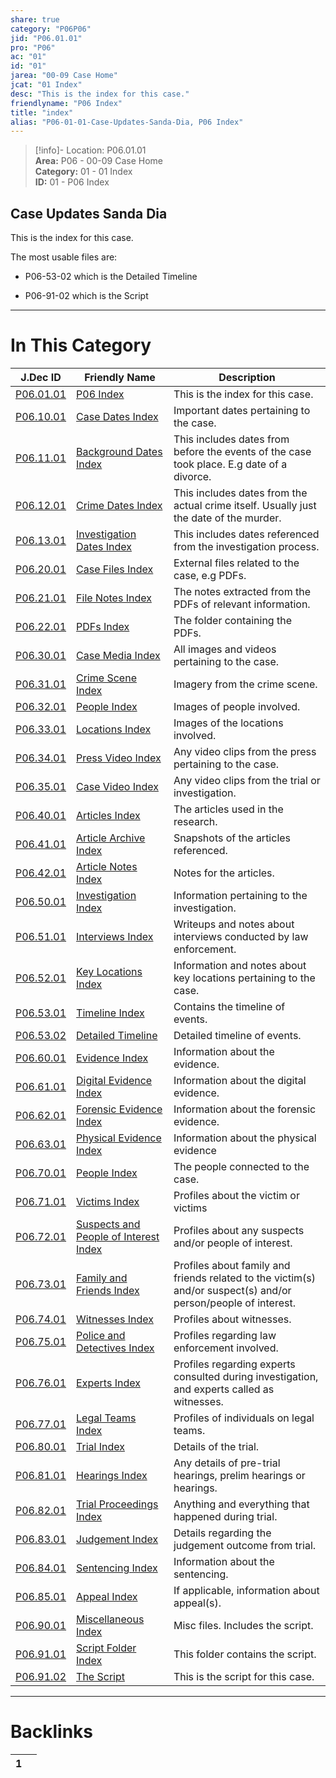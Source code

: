 ```yaml
---  
share: true  
category: "P06P06"  
jid: "P06.01.01"  
pro: "P06"  
ac: "01"  
id: "01"  
jarea: "00-09 Case Home"  
jcat: "01 Index"  
desc: "This is the index for this case."  
friendlyname: "P06 Index"  
title: "index"  
alias: "P06-01-01-Case-Updates-Sanda-Dia, P06 Index"  
---  
```

>[!info]- Location: P06.01.01  
>**Area:** P06 - 00-09 Case Home  
>**Category:** 01 - 01 Index  
>**ID:** 01 - P06 Index  
  
## Case Updates Sanda Dia  
  
This is the index for this case.  
  
The most usable files are:  
- P06-53-02 which is the Detailed Timeline  
- P06-91-02 which is the Script   
  
   
  
---  
# In This Category  
  
| J.Dec ID                                                                                                    | Friendly Name                                                                                                                           | Description                                                                                                    |  
| ----------------------------------------------------------------------------------------------------------- | --------------------------------------------------------------------------------------------------------------------------------------- | -------------------------------------------------------------------------------------------------------------- |  
| [P06.01.01](index.md#)                                                    | [P06 Index](index.md#)                                                                                | This is the index for this case.                                                                               |  
| [P06.10.01](../P06/10-to-19-Case-Dates/index.md#)                                | [Case Dates Index](../P06/10-to-19-Case-Dates/index.md#)                                                     | Important dates pertaining to the case.                                                                        |  
| [P06.11.01](../P06/10-to-19-Case-Dates/11-Background-Dates/index.md#)            | [Background Dates Index](../P06/10-to-19-Case-Dates/11-Background-Dates/index.md#)                           | This includes dates from before the events of the case took place. E.g date of a divorce.                      |  
| [P06.12.01](../P06/10-to-19-Case-Dates/12-Crime-Dates/index.md#)                 | [Crime Dates Index](../P06/10-to-19-Case-Dates/12-Crime-Dates/index.md#)                                     | This includes dates from the actual crime itself. Usually just the date of the murder.                         |  
| [P06.13.01](../P06/10-to-19-Case-Dates/13-Investigation-Dates/index.md#)         | [Investigation Dates Index](../P06/10-to-19-Case-Dates/13-Investigation-Dates/index.md#)                     | This includes dates referenced from the investigation process.                                                 |  
| [P06.20.01](../P06/20-to-29-Case-Files/index.md#)                                | [Case Files Index](../P06/20-to-29-Case-Files/index.md#)                                                     | External files related to the case, e.g PDFs.                                                                  |  
| [P06.21.01](../P06/20-to-29-Case-Files/21-File-Notes/index.md#)                  | [File Notes Index](../P06/20-to-29-Case-Files/21-File-Notes/index.md#)                                       | The notes extracted from the PDFs of relevant information.                                                     |  
| [P06.22.01](../P06/20-to-29-Case-Files/22-PDFs/index.md#)                        | [PDFs Index](../P06/20-to-29-Case-Files/22-PDFs/index.md#)                                                   | The folder containing the PDFs.                                                                                |  
| [P06.30.01](../P06/30-to-39-Case-Media/index.md#)                                | [Case Media Index](../P06/30-to-39-Case-Media/index.md#)                                                     | All images and videos pertaining to the case.                                                                  |  
| [P06.31.01](../P06/30-to-39-Case-Media/31-Crime-Scene/index.md#)                 | [Crime Scene Index](../P06/30-to-39-Case-Media/31-Crime-Scene/index.md#)                                     | Imagery from the crime scene.                                                                                  |  
| [P06.32.01](../P06/30-to-39-Case-Media/32-People/index.md#)                      | [People Index](../P06/30-to-39-Case-Media/32-People/index.md#)                                               | Images of people involved.                                                                                     |  
| [P06.33.01](../P06/30-to-39-Case-Media/33-Locations/index.md#)                   | [Locations Index](../P06/30-to-39-Case-Media/33-Locations/index.md#)                                         | Images of the locations involved.                                                                              |  
| [P06.34.01](../P06/30-to-39-Case-Media/34-Press-Video/index.md#)                 | [Press Video Index](../P06/30-to-39-Case-Media/34-Press-Video/index.md#)                                     | Any video clips from the press pertaining to the case.                                                         |  
| [P06.35.01](../P06/30-to-39-Case-Media/35-Case-Video/index.md#)                  | [Case Video Index](../P06/30-to-39-Case-Media/35-Case-Video/index.md#)                                       | Any video clips from the trial or investigation.                                                               |  
| [P06.40.01](../P06/40-to-49-Articles/index.md#)                                  | [Articles Index](../P06/40-to-49-Articles/index.md#)                                                         | The articles used in the research.                                                                             |  
| [P06.41.01](../P06/40-to-49-Articles/41-Article-Archive/index.md#)               | [Article Archive Index](../P06/40-to-49-Articles/41-Article-Archive/index.md#)                               | Snapshots of the articles referenced.                                                                          |  
| [P06.42.01](../P06/40-to-49-Articles/42-Article-Notes/index.md#)                 | [Article Notes Index](../P06/40-to-49-Articles/42-Article-Notes/index.md#)                                   | Notes for the articles.                                                                                        |  
| [P06.50.01](../P06/50-to-59-Investigation/index.md#)                             | [Investigation Index](../P06/50-to-59-Investigation/index.md#)                                               | Information pertaining to the investigation.                                                                   |  
| [P06.51.01](../P06/50-to-59-Investigation/51-Interviews/index.md#)               | [Interviews Index](../P06/50-to-59-Investigation/51-Interviews/index.md#)                                    | Writeups and notes about interviews conducted by law enforcement.                                              |  
| [P06.52.01](../P06/50-to-59-Investigation/52-Key-Locations/index.md#)            | [Key Locations Index](../P06/50-to-59-Investigation/52-Key-Locations/index.md#)                              | Information and notes about key locations pertaining to the case.                                              |  
| [P06.53.01](../P06/50-to-59-Investigation/53-Timeline/index.md#)                 | [Timeline Index](../P06/50-to-59-Investigation/53-Timeline/index.md#)                                        | Contains the timeline of events.                                                                               |  
| [P06.53.02](../P06/50-to-59-Investigation/53-Timeline/02-Detailed-Timeline.md#)  | [Detailed Timeline](../P06/50-to-59-Investigation/53-Timeline/02-Detailed-Timeline.md#)                      | Detailed timeline of events.                                                                                   |  
| [P06.60.01](../P06/60-to-69-Evidence/index.md#)                                  | [Evidence Index](../P06/60-to-69-Evidence/index.md#)                                                         | Information about the evidence.                                                                                |  
| [P06.61.01](../P06/60-to-69-Evidence/61-Digital/index.md#)                       | [Digital Evidence Index](../P06/60-to-69-Evidence/61-Digital/index.md#)                                      | Information about the digital evidence.                                                                        |  
| [P06.62.01](../P06/60-to-69-Evidence/62-Forensic/index.md#)                      | [Forensic Evidence Index](../P06/60-to-69-Evidence/62-Forensic/index.md#)                                    | Information about the forensic evidence.                                                                       |  
| [P06.63.01](../P06/60-to-69-Evidence/63-Physical/index.md#)                      | [Physical Evidence Index](../P06/60-to-69-Evidence/63-Physical/index.md#)                                    | Information about the physical evidence                                                                        |  
| [P06.70.01](../P06/70-to-79-People/index.md#)                                    | [People Index](../P06/70-to-79-People/index.md#)                                                             | The people connected to the case.                                                                              |  
| [P06.71.01](../P06/70-to-79-People/71-Victims/index.md#)                         | [Victims Index](../P06/70-to-79-People/71-Victims/index.md#)                                                 | Profiles about the victim or victims                                                                           |  
| [P06.72.01](../P06/70-to-79-People/72-Suspects-and-People-of-Interest/index.md#) | [Suspects and People of Interest Index](../P06/70-to-79-People/72-Suspects-and-People-of-Interest/index.md#) | Profiles about any suspects and/or people of interest.                                                         |  
| [P06.73.01](../P06/70-to-79-People/73-Family-and-Friends/index.md#)              | [Family and Friends Index](../P06/70-to-79-People/73-Family-and-Friends/index.md#)                           | Profiles about family and friends related to the victim(s) and/or suspect(s) and/or person/people of interest. |  
| [P06.74.01](../P06/70-to-79-People/74-Witnesses/index.md#)                       | [Witnesses Index](../P06/70-to-79-People/74-Witnesses/index.md#)                                             | Profiles about witnesses.                                                                                      |  
| [P06.75.01](../P06/70-to-79-People/75-Police-and-Detectives/index.md#)           | [Police and Detectives Index](../P06/70-to-79-People/75-Police-and-Detectives/index.md#)                     | Profiles regarding law enforcement involved.                                                                   |  
| [P06.76.01](../P06/70-to-79-People/76-Experts/index.md#)                         | [Experts Index](../P06/70-to-79-People/76-Experts/index.md#)                                                 | Profiles regarding experts consulted during investigation, and experts called as witnesses.                    |  
| [P06.77.01](../P06/70-to-79-People/77-Legal-Teams/index.md#)                     | [Legal Teams Index](../P06/70-to-79-People/77-Legal-Teams/index.md#)                                         | Profiles of individuals on legal teams.                                                                        |  
| [P06.80.01](../P06/80-to-89-Trial/index.md#)                                     | [Trial Index](../P06/80-to-89-Trial/index.md#)                                                               | Details of the trial.                                                                                          |  
| [P06.81.01](../P06/80-to-89-Trial/81-Hearings/index.md#)                         | [Hearings Index](../P06/80-to-89-Trial/81-Hearings/index.md#)                                                | Any details of pre-trial hearings, prelim hearings or hearings.                                                |  
| [P06.82.01](../P06/80-to-89-Trial/82-Trial-Proceedings/index.md#)                | [Trial Proceedings Index](../P06/80-to-89-Trial/82-Trial-Proceedings/index.md#)                              | Anything and everything that happened during trial.                                                            |  
| [P06.83.01](../P06/80-to-89-Trial/83-Judgement/index.md#)                        | [Judgement Index](../P06/80-to-89-Trial/83-Judgement/index.md#)                                              | Details regarding the judgement outcome from trial.                                                            |  
| [P06.84.01](../P06/80-to-89-Trial/84-Sentencing/index.md#)                       | [Sentencing Index](../P06/80-to-89-Trial/84-Sentencing/index.md#)                                            | Information about the sentencing.                                                                              |  
| [P06.85.01](../P06/80-to-89-Trial/85-Appeal/index.md#)                           | [Appeal Index](../P06/80-to-89-Trial/85-Appeal/index.md#)                                                    | If applicable, information about appeal(s).                                                                    |  
| [P06.90.01](../P06/90-to-99-Miscellaneous/index.md#)                             | [Miscellaneous Index](../P06/90-to-99-Miscellaneous/index.md#)                                               | Misc files. Includes the script.                                                                               |  
| [P06.91.01](../P06/90-to-99-Miscellaneous/91-Script/index.md#)                   | [Script Folder Index](../P06/90-to-99-Miscellaneous/91-Script/index.md#)                                     | This folder contains the script.                                                                               |  
| [P06.91.02](../P06/90-to-99-Miscellaneous/91-Script/92-The-Script.md#)           | [The Script](../P06/90-to-99-Miscellaneous/91-Script/92-The-Script.md#)                                      | This is the script for this case.                                                                              |  
  
  
---  
# Backlinks  
<div><table class="dataview table-view-table"><thead class="table-view-thead"><tr class="table-view-tr-header"><th class="table-view-th"><span></span><span class="dataview small-text">1</span></th><th class="table-view-th"><span></span></th></tr></thead><tbody class="table-view-tbody"></tbody></table></div>